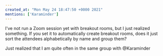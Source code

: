 ```yaml
---
created_at: "Mon May 24 18:47:50 +0000 2021"
mentions: ['Karaminder']
---
```


I've not run a Zoom session yet with breakout rooms, but I just realized something. If you set it to automatically create breakout rooms, does it just sort the attendees alphabetically by name and group them?

Just realized that I am quite often in the same group with @Karaminder